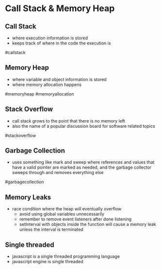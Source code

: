 # Call Stack & Memory Heap
## Call Stack
- where execution information is stored
- keeps track of where in the code the execution is

#callstack

## Memory Heap
- where variable and object information is stored
- where memory allocation happens

#memoryheap #memoryallocation

## Stack Overflow
- call stack grows to the point that there is no memory left
- also the name of a popular discussion board for software related topics

#stackoverflow

## Garbage Collection
- uses something like mark and sweep where references and values that have a valid pointer are marked as needed, and the garbage collector sweeps through and removes everything else

#garbagecollection

## Memory Leaks
- race condition where the heap will eventually overflow
	- avoid using global variables unnecessarily
	- remember to remove event listeners after done listening
	- setInterval with objects inside the function will cause a memory leak unless the interval is terminated

## Single threaded
- javascript is a single threaded programming language
- javascript engine is single threaded